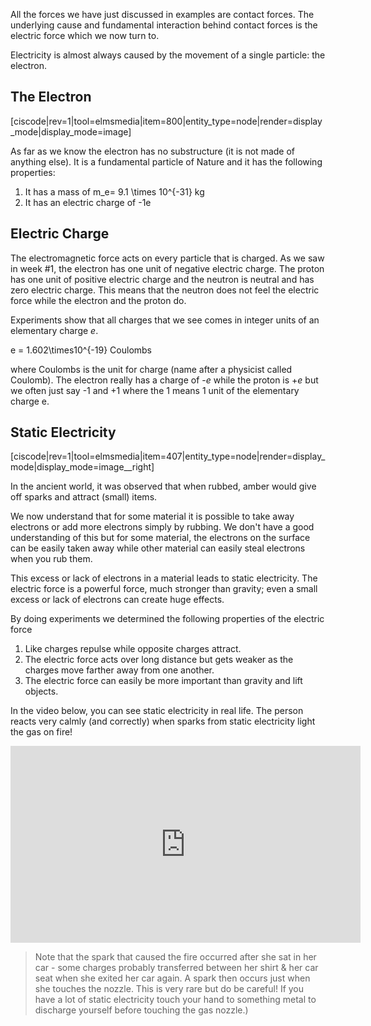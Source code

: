 All the forces we have just discussed in examples are contact forces. The underlying cause and fundamental interaction behind contact forces is the electric force which we now turn to.

Electricity is almost always caused by the movement of a single particle: the electron.

## The Electron

[ciscode|rev=1|tool=elmsmedia|item=800|entity_type=node|render=display_mode|display_mode=image]

As far as we know the electron has no substructure (it is not made of anything else). It is a fundamental particle of Nature and it has the following properties:

1. It has a mass of <lrn-math>m_e= 9.1 \times 10^{-31}</lrn-math> kg
2. It has an electric charge of -1e

## Electric Charge

The electromagnetic force acts on every particle that is charged. As we saw in week #1, the electron has one unit of negative electric charge. The proton has one unit of positive electric charge and the neutron is neutral and has zero electric charge. This means that the neutron does not feel the electric force while the electron and the proton do.

Experiments show that all charges that we see comes in integer units of an elementary charge _e_.

<lrn-math> e = 1.602\times10^{-19}</lrn-math> Coulombs

where Coulombs is the unit for charge (name after a physicist called Coulomb). The electron really has a charge of -_e_ while the proton is +_e_ but we often just say -1 and +1 where the 1 means 1 unit of the elementary charge e.

## Static Electricity

[ciscode|rev=1|tool=elmsmedia|item=407|entity_type=node|render=display_mode|display_mode=image__right]

In the ancient world, it was observed that when rubbed, amber would give off sparks and attract (small) items.

We now understand that for some material it is possible to take away electrons or add more electrons simply by rubbing. We don't have a good understanding of this but for some material, the electrons on the surface can be easily taken away while other material can easily steal electrons when you rub them.

This excess or lack of electrons in a material leads to static electricity. The electric force is a powerful force, much stronger than gravity; even a small excess or lack of electrons can create huge effects.

By doing experiments we determined the following properties of the electric force

1. Like charges repulse while opposite charges attract.
2. The electric force acts over long distance but gets weaker as the charges move farther away from one another.
3. The electric force can easily be more important than gravity and lift objects.

In the video below, you can see static electricity in real life. The person reacts very calmly (and correctly) when sparks from static electricity light the gas on fire!

<iframe width="560" height="315" src="https://www.youtube.com/embed/oFbqCtaHtxY" frameborder="0" allow="accelerometer; autoplay; encrypted-media; gyroscope; picture-in-picture" allowfullscreen></iframe>

 > Note that the spark that caused the fire occurred after she sat in her car - some charges probably transferred between her shirt & her car seat when she exited her car again. A spark then occurs just when she touches the nozzle. This is very rare but do be careful! If you have a lot of static electricity touch your hand to something metal to discharge yourself before touching the gas nozzle.)